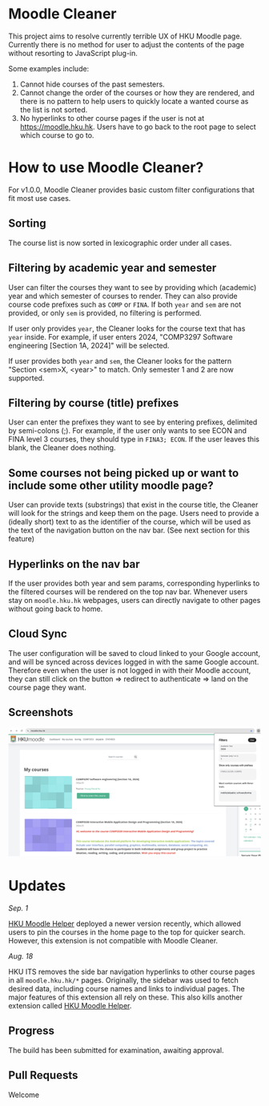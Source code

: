 # Moodle Cleaner

This project aims to resolve currently terrible UX of HKU Moodle page. Currently there is no method for user to adjust the contents of the page without resorting to JavaScript plug-in.

Some examples include:

1. Cannot hide courses of the past semesters.
2. Cannot change the order of the courses or how they are rendered, and there is no pattern to help users to quickly locate a wanted course as the list is not sorted.
3. No hyperlinks to other course pages if the user is not at https://moodle.hku.hk. Users have to go back to the root page to select which course to go to.

# How to use Moodle Cleaner?

For v1.0.0, Moodle Cleaner provides basic custom filter configurations that fit most use cases.

## Sorting

The course list is now sorted in lexicographic order under all cases.

## Filtering by academic year and semester

User can filter the courses they want to see by providing which (academic) year and which semester of courses to render. They can also provide course code prefixes such as `COMP` or `FINA`. If both `year` and `sem` are not provided, or only `sem` is provided, no filtering is performed.

If user only provides `year`, the Cleaner looks for the course text that has `year` inside. For example, if user enters 2024, "COMP3297 Software engineering [Section 1A, 2024]" will be selected.

If user provides both `year` and `sem`, the Cleaner looks for the pattern "Section \<sem\>X, \<year\>" to match. Only semester 1 and 2 are now supported.

## Filtering by course (title) prefixes

User can enter the prefixes they want to see by entering prefixes, delimited by semi-colons (;). For example, if the user only wants to see ECON and FINA level 3 courses, they should type in `FINA3; ECON`. If the user leaves this blank, the Cleaner does nothing.

## Some courses not being picked up or want to include some other utility moodle page?

User can provide texts (substrings) that exist in the course title, the Cleaner will look for the strings and keep them on the page. Users need to provide a (ideally short) text to as the identifier of the course, which will be used as the text of the navigation button on the nav bar. (See next section for this feature)

## Hyperlinks on the nav bar

If the user provides both year and sem params, corresponding hyperlinks to the filtered courses will be rendered on the top nav bar. Whenever users stay on `moodle.hku.hk` webpages, users can directly navigate to other pages without going back to home.

## Cloud Sync

The user configuration will be saved to cloud linked to your Google account, and will be synced across devices logged in with the same Google account. Therefore even when the user is not logged in with their Moodle account, they can still click on the button => redirect to authenticate => land on the course page they want.

## Screenshots

![Sample](./sample.png)

# Updates

_Sep. 1_

[HKU Moodle Helper](https://chromewebstore.google.com/detail/hku-moodle-helper/einenigpmpgopefpkfbmnlcjmoamijap) deployed a newer version recently, which allowed users to pin the courses in the home page to the top for quicker search. However, this extension is not compatible with Moodle Cleaner.

_Aug. 18_

HKU ITS removes the side bar navigation hyperlinks to other course pages in all `moodle.hku.hk/*` pages. Originally, the sidebar was used to fetch desired data, including course names and links to individual pages. The major features of this extension all rely on these. This also kills another extension called [HKU Moodle Helper](https://chromewebstore.google.com/detail/hku-moodle-helper/einenigpmpgopefpkfbmnlcjmoamijap).

## Progress

The build has been submitted for examination, awaiting approval.

## Pull Requests

Welcome

